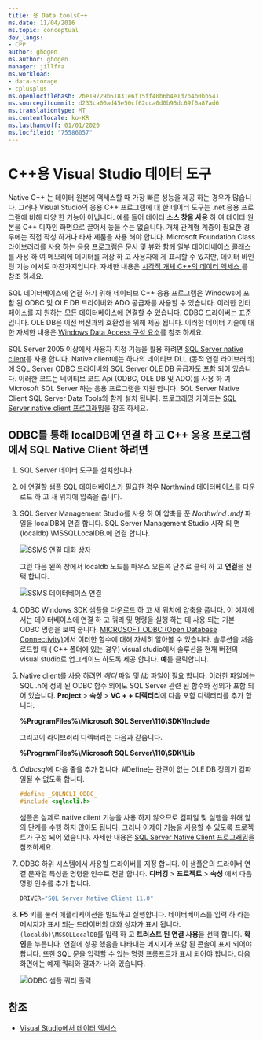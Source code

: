 ```yaml
---
title: 용 Data toolsC++
ms.date: 11/04/2016
ms.topic: conceptual
dev_langs:
- CPP
author: ghogen
ms.author: ghogen
manager: jillfra
ms.workload:
- data-storage
- cplusplus
ms.openlocfilehash: 2be19729b61831e6f15ff40b6b4e1d7b4b0bb541
ms.sourcegitcommit: d233ca00ad45e50cf62cca0d0b95dc69f0a87ad6
ms.translationtype: MT
ms.contentlocale: ko-KR
ms.lasthandoff: 01/01/2020
ms.locfileid: "75586057"
---
```

# <a name="visual-studio-data-tools-for-c"></a>C++용 Visual Studio 데이터 도구

Native C++ 는 데이터 원본에 액세스할 때 가장 빠른 성능을 제공 하는 경우가 많습니다. 그러나 Visual Studio의 응용 C++ 프로그램에 대 한 데이터 도구는 .net 응용 프로그램에 비해 다양 한 기능이 아닙니다. 예를 들어 데이터 **소스 창을 사용** 하 여 데이터 원본을 C++ 디자인 화면으로 끌어서 놓을 수는 없습니다. 개체 관계형 계층이 필요한 경우에는 직접 작성 하거나 타사 제품을 사용 해야 합니다. Microsoft Foundation Class 라이브러리를 사용 하는 응용 프로그램은 문서 및 뷰와 함께 일부 데이터베이스 클래스를 사용 하 여 메모리에 데이터를 저장 하 고 사용자에 게 표시할 수 있지만, 데이터 바인딩 기능 에서도 마찬가지입니다. 자세한 내용은 [시각적 개체 C++의 데이터 액세스 ](/cpp/data/data-access-in-cpp)를 참조 하세요.

SQL 데이터베이스에 연결 하기 위해 네이티브 C++ 응용 프로그램은 Windows에 포함 된 ODBC 및 OLE DB 드라이버와 ADO 공급자를 사용할 수 있습니다. 이러한 인터페이스를 지 원하는 모든 데이터베이스에 연결할 수 있습니다. ODBC 드라이버는 표준입니다. OLE DB은 이전 버전과의 호환성을 위해 제공 됩니다. 이러한 데이터 기술에 대 한 자세한 내용은 [Windows Data Access 구성 요소](/previous-versions/windows/desktop/ms692897(v=vs.85))를 참조 하세요.

SQL Server 2005 이상에서 사용자 지정 기능을 활용 하려면 [SQL Server native client](/sql/relational-databases/native-client/sql-server-native-client)를 사용 합니다. Native client에는 하나의 네이티브 DLL (동적 연결 라이브러리)에 SQL Server ODBC 드라이버와 SQL Server OLE DB 공급자도 포함 되어 있습니다. 이러한 코드는 네이티브 코드 Api (ODBC, OLE DB 및 ADO)를 사용 하 여 Microsoft SQL Server 하는 응용 프로그램을 지원 합니다. SQL Server Native Client SQL Server Data Tools와 함께 설치 됩니다. 프로그래밍 가이드는 [SQL Server native client 프로그래밍](/sql/relational-databases/native-client/sql-server-native-client-programming)을 참조 하세요.

## <a name="to-connect-to-localdb-through-odbc-and-sql-native-client-from-a-c-application"></a>ODBC를 통해 localDB에 연결 하 고 C++ 응용 프로그램에서 SQL Native Client 하려면

1. SQL Server 데이터 도구를 설치합니다.

2. 에 연결할 샘플 SQL 데이터베이스가 필요한 경우 Northwind 데이터베이스를 다운로드 하 고 새 위치에 압축을 풉니다.

3. SQL Server Management Studio를 사용 하 여 압축을 푼 *Northwind .mdf* 파일을 localDB에 연결 합니다. SQL Server Management Studio 시작 되 면 (localdb) \MSSQLLocalDB.에 연결 합니다.

   ![SSMS 연결 대화 상자](../data-tools/media/raddata-ssms-connect-dialog.png)

   그런 다음 왼쪽 창에서 localdb 노드를 마우스 오른쪽 단추로 클릭 하 고 **연결**을 선택 합니다.

   ![SSMS 데이터베이스 연결](../data-tools/media/raddata-ssms-attach-database.png)

4. ODBC Windows SDK 샘플을 다운로드 하 고 새 위치에 압축을 풉니다. 이 예제에서는 데이터베이스에 연결 하 고 쿼리 및 명령을 실행 하는 데 사용 되는 기본 ODBC 명령을 보여 줍니다. [MICROSOFT ODBC (Open Database Connectivity)](/sql/odbc/microsoft-open-database-connectivity-odbc)에서 이러한 함수에 대해 자세히 알아볼 수 있습니다. 솔루션을 처음 로드할 때 ( C++ 폴더에 있는 경우) visual studio에서 솔루션을 현재 버전의 visual studio로 업그레이드 하도록 제공 합니다. **예**를 클릭합니다.

5. Native client를 사용 하려면 *헤더* 파일 및 *lib* 파일이 필요 합니다. 이러한 파일에는 SQL .h에 정의 된 ODBC 함수 외에도 SQL Server 관련 된 함수와 정의가 포함 되어 있습니다. **Project** > **속성** > **VC + + 디렉터리**에 다음 포함 디렉터리를 추가 합니다.

   **%ProgramFiles%\Microsoft SQL Server\110\SDK\Include**

   그리고이 라이브러리 디렉터리는 다음과 같습니다.

   **%ProgramFiles%\Microsoft SQL Server\110\SDK\Lib**

6. *Odbcsql*에 다음 줄을 추가 합니다. #Define는 관련이 없는 OLE DB 정의가 컴파일될 수 없도록 합니다.

   ```cpp
   #define _SQLNCLI_ODBC_
   #include <sqlncli.h>
   ```

    샘플은 실제로 native client 기능을 사용 하지 않으므로 컴파일 및 실행을 위해 앞의 단계를 수행 하지 않아도 됩니다. 그러나 이제이 기능을 사용할 수 있도록 프로젝트가 구성 되어 있습니다. 자세한 내용은 [SQL Server Native Client 프로그래밍](/sql/relational-databases/native-client/sql-server-native-client)을 참조하세요.

7. ODBC 하위 시스템에서 사용할 드라이버를 지정 합니다. 이 샘플은의 드라이버 연결 문자열 특성을 명령줄 인수로 전달 합니다. **디버깅** > **프로젝트** > **속성** 에서 다음 명령 인수를 추가 합니다.

   ```cpp
   DRIVER="SQL Server Native Client 11.0"
   ```

8. **F5** 키를 눌러 애플리케이션을 빌드하고 실행합니다. 데이터베이스를 입력 하 라는 메시지가 표시 되는 드라이버의 대화 상자가 표시 됩니다. `(localdb)\MSSQLLocalDB`를 입력 하 고 **트러스트 된 연결 사용**을 선택 합니다. **확인**을 누릅니다. 연결에 성공 했음을 나타내는 메시지가 포함 된 콘솔이 표시 되어야 합니다. 또한 SQL 문을 입력할 수 있는 명령 프롬프트가 표시 되어야 합니다. 다음 화면에는 예제 쿼리와 결과가 나와 있습니다.

   ![ODBC 샘플 쿼리 출력](../data-tools/media/raddata-odbc-sample-query-output.png)

## <a name="see-also"></a>참조

- [Visual Studio에서 데이터 액세스](../data-tools/accessing-data-in-visual-studio.md)
